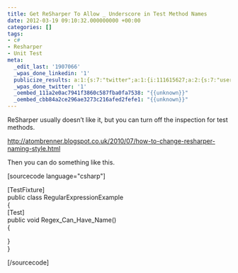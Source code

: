 ```yaml
---
title: Get ReSharper To Allow _ Underscore in Test Method Names
date: 2012-03-19 09:10:32.000000000 +00:00
categories: []
tags:
- c#
- Resharper
- Unit Test
meta:
  _edit_last: '1907066'
  _wpas_done_linkedin: '1'
  publicize_results: a:1:{s:7:"twitter";a:1:{i:111615627;a:2:{s:7:"user_id";s:10:"andrewchaa";s:7:"post_id";s:18:"181668981302767616";}}}
  _wpas_done_twitter: '1'
  _oembed_111a2e0ac7941f3860c587fba0fa7538: "{{unknown}}"
  _oembed_cbb84a2ce296ae3273c216afed2fefe1: "{{unknown}}"
---
```

<p>ReSharper usually doesn’t like it, but you can turn off the inspection for test methods.</p>
<p><a href="http://atombrenner.blogspot.co.uk/2010/07/how-to-change-resharper-naming-style.html">http://atombrenner.blogspot.co.uk/2010/07/how-to-change-resharper-naming-style.html</a></p>
<p>Then you can do something like this.</p>
<p>[sourcecode language="csharp"]</p>
<p>[TestFixture]<br />
public class RegularExpressionExample<br />
{<br />
 [Test]<br />
 public void Regex_Can_Have_Name()<br />
 {</p>
<p> }<br />
}</p>
<p>[/sourcecode]</p>
